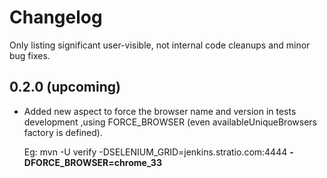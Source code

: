 # Changelog

Only listing significant user-visible, not internal code cleanups and minor bug fixes.

## 0.2.0 (upcoming)

* Added new aspect to force the browser name and version in tests development ,using FORCE_BROWSER (even availableUniqueBrowsers factory is defined).

  Eg: mvn -U verify -DSELENIUM_GRID=jenkins.stratio.com:4444 **-DFORCE_BROWSER=chrome_33**
